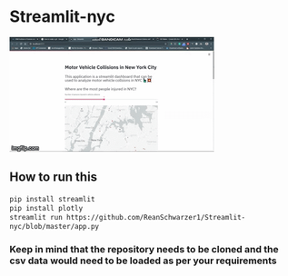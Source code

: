 # Streamlit-nyc

![Making-of Animation](https://github.com/ReanSchwarzer1/Streamlit-nyc/blob/master/running1.gif "Making-of Animation")



## How to run this 
```
pip install streamlit
pip install plotly
streamlit run https://github.com/ReanSchwarzer1/Streamlit-nyc/blob/master/app.py
```
### Keep in mind that the repository needs to be cloned and the csv data would need to be loaded as per your requirements 
